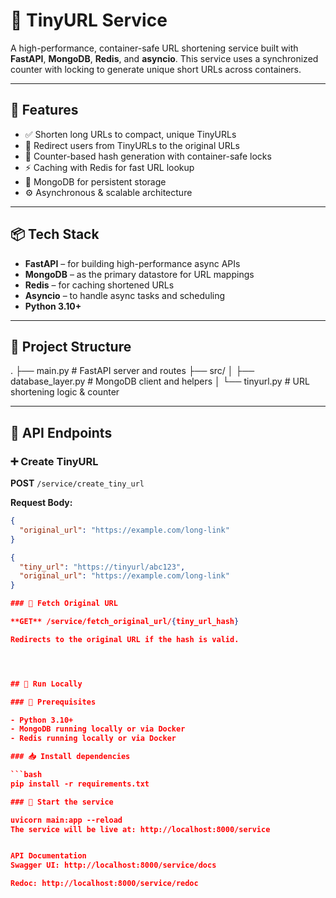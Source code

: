 # 🔗 TinyURL Service

A high-performance, container-safe URL shortening service built with **FastAPI**, **MongoDB**, **Redis**, and **asyncio**. This service uses a synchronized counter with locking to generate unique short URLs across containers.

---

## 🚀 Features

- ✅ Shorten long URLs to compact, unique TinyURLs  
- 🔁 Redirect users from TinyURLs to the original URLs  
- 🔐 Counter-based hash generation with container-safe locks  
- ⚡ Caching with Redis for fast URL lookup  
- 🧱 MongoDB for persistent storage  
- ⚙️ Asynchronous & scalable architecture  

---

## 📦 Tech Stack

- **FastAPI** – for building high-performance async APIs  
- **MongoDB** – as the primary datastore for URL mappings  
- **Redis** – for caching shortened URLs  
- **Asyncio** – to handle async tasks and scheduling  
- **Python 3.10+**

---

## 📂 Project Structure

.
├── main.py                 # FastAPI server and routes
├── src/
│   ├── database_layer.py   # MongoDB client and helpers
│   └── tinyurl.py          # URL shortening logic & counter



---

## 📌 API Endpoints

### ➕ Create TinyURL

**POST** `/service/create_tiny_url`

**Request Body:**

```json
{
  "original_url": "https://example.com/long-link"
}

{
  "tiny_url": "https://tinyurl/abc123",
  "original_url": "https://example.com/long-link"
}

### 🔗 Fetch Original URL

**GET** /service/fetch_original_url/{tiny_url_hash}

Redirects to the original URL if the hash is valid.




## 🧪 Run Locally

### 🔧 Prerequisites

- Python 3.10+
- MongoDB running locally or via Docker
- Redis running locally or via Docker

### 📥 Install dependencies

```bash
pip install -r requirements.txt

### 🚀 Start the service

uvicorn main:app --reload
The service will be live at: http://localhost:8000/service


API Documentation
Swagger UI: http://localhost:8000/service/docs

Redoc: http://localhost:8000/service/redoc
